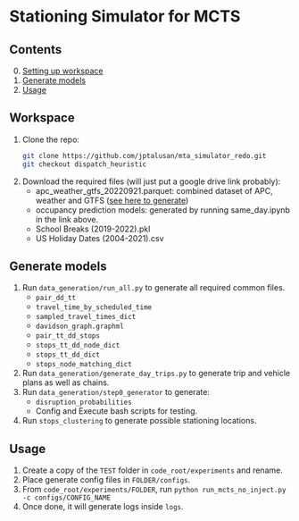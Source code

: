 # Stationing Simulator for MCTS

## Contents
0. [Setting up workspace](#workspace)
1. [Generate models](#generate-models)
2. [Usage](#usage)

## Workspace
1. Clone the repo:
    ``` bash
    git clone https://github.com/jptalusan/mta_simulator_redo.git
    git checkout dispatch_heuristic
    ```
2. Download the required files (will just put a google drive link probably):
    * apc_weather_gtfs_20220921.parquet: combined dataset of APC, weather and GTFS ([see here to generate](https://github.com/jptalusan/wego_occupancy_clean/blob/main/notebooks/preprocessing.ipynb))
    * occupancy prediction models: generated by running same_day.ipynb in the link above. 
    * School Breaks (2019-2022).pkl
    * US Holiday Dates (2004-2021).csv

## Generate models
1. Run `data_generation/run_all.py` to generate all required common files.
    * `pair_dd_tt`
    * `travel_time_by_scheduled_time`
    * `sampled_travel_times_dict`
    * `davidson_graph.graphml`
    * `pair_tt_dd_stops`
    * `stops_tt_dd_node_dict`
    * `stops_tt_dd_dict`
    * `stops_node_matching_dict`
2. Run `data_generation/generate_day_trips.py` to generate trip and vehicle plans as well as chains.
3. Run `data_generation/step0_generator` to generate:
    * `disruption_probabilities`
    * Config and Execute bash scripts for testing.
4. Run `stops_clustering` to generate possible stationing locations.

## Usage
1. Create a copy of the `TEST` folder in `code_root/experiments` and rename.
2. Place generate config files in `FOLDER/configs`.
3. From `code_root/experiments/FOLDER`, run `python run_mcts_no_inject.py -c configs/CONFIG_NAME`
4. Once done, it will generate logs inside `logs`.